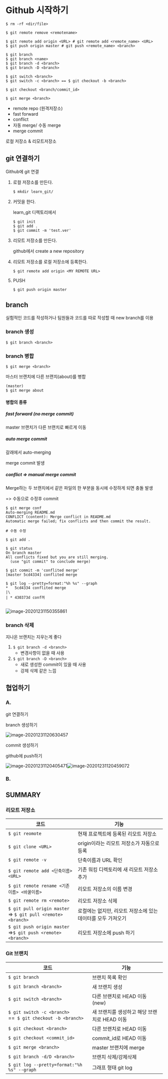 # Github 시작하기

```
$ rm -rf <dir/file>

$ git remote remove <remotename> 

$ git remote add origin <URL> # git remote add <remote_name> <URL>
$ git push origin master # git push <remote_name> <branch>

$ git branch
$ git branch <name>
$ git branch -d <branch>
$ git branch -D <branch>

$ git switch <branch>
$ git switch -c <branch> == $ git checkout -b <branch>

$ git checkout <branch/commit_id>

$ git merge <branch>
```

- remote repo (원격저장소)
- fast forward
- conflict
- 자동 merge/ 수동 merge
- merge commit



로컬 저장소 & 리모트저장소

## git 연결하기

Github에 git 연결

1. 로컬 저장소를 만든다.

   `$ mkdir learn_git/`

2. 커밋을 한다.

   learn_git 디렉토리에서 

   ```
   $ git init
   $ git add .
   $ git commit -m 'test.ver'
   ```

3. 리모트 저장소를 만든다.

   github에서 create a new repository

4. 리모트 저장소를 로컬 저장소에 등록한다.

   `$ git remote add origin <MY REMOTE URL>`

5. PUSH

   `$ git push origin master `



## branch

실험적인 코드를 작성하거나 팀원들과 코드를 따로 작성할 때 new branch를 이용

### branch 생성

`$ git branch <branch>`

### branch 병합

`$ git merge <branch>`

마스터 브랜치에 다른 브랜치(about)를 병합

```
(master)
$ git merge about
```



#### 병합의 종류

##### fast forward (no merge commit)

master 브랜치가 다른 브랜치로 빠르게 이동



##### auto merge commit

갈래에서 auto-merging

merge commit 발생



##### conflict => manual merge commit

Merge하는 두 브랜치에서 같은 파일의 한 부분을 동시에 수정하게 되면 충돌 발생

=> 수동으로 수정후 commit

```
$ git merge conf
Auto-merging README.md
CONFLICT (content): Merge conflict in README.md
Automatic merge failed; fix conflicts and then commit the result.

# 수동 수정

$ git add .

$ git status
On branch master
All conflicts fixed but you are still merging.
  (use "git commit" to conclude merge)

$ git commit -m 'conflited merge'
[master 5cd4334] conflited merge

$ git log --pretty=format:"%h %s" --graph
*   5cd4334 conflited merge
|\
| * 430373d conf꺼


```



![image-20201231150355861](github.assets/image-20201231150355861.png)



### branch 삭제

지나온 브랜치는 지우는게 좋다



1. `$ git branch -d <branch>`
   - 변경사항이 없을 때 사용
2. `$ git branch -D <branch>`
   - 새로 생성한 commit이 있을 때 사용
   - 강제 삭제 같은 느낌





## 협업하기

### A.

git 연결하기

branch 생성하기

![image-20201231120630457](github.assets/image-20201231120630457.png)

commit 생성하기

github에 push하기

![image-20201231120405471](github.assets/image-20201231120405471.png)![image-20201231120459072](github.assets/image-20201231120459072.png)





### B.

## SUMMARY

### 리모트 저장소

| 코드                                                         | 기능                                                         |
| ------------------------------------------------------------ | ------------------------------------------------------------ |
| `$ git reomote`                                              | 현재 프로젝트에 등록된 리모트 저장소                         |
| `$ git clone <URL>`                                          | origin이라는 리모트 저장소가 자동으로 등록                   |
| `$ git remote -v`                                            | 단축이름과 URL 확인                                          |
| `$ git remote add <단축이름> <URL>`                          | 기존 워킹 디렉토리에 새 리모트 저장소 추가                   |
| `$ git remote rename <기존이름> <바꿀이름>`                  | 리모트 저장소의 이름 변경                                    |
| `$ git remote rm <remote>`                                   | 리모트 저장소 삭제                                           |
| `$ git pull origin master` <br />=> `$ git pull <remote> <branch>` | 로컬에는 없지만, 리모트 저장소에 있는 데이터를 모두 가져오기 |
| `$ git push origin master`<br />=>`$ git push <remote> <branch>` | 리모트 저장소에 push 하기                                    |

 

### Git 브랜치

| 코드                                                         | 기능                                         |
| ------------------------------------------------------------ | -------------------------------------------- |
| `$ git branch`                                               | 브랜치 목록 확인                             |
| `$ git branch <branch>`                                      | 새 브랜치 생성                               |
| `$ git switch <branch>`                                      | 다른 브랜치로 HEAD 이동 (new)                |
| `$ git switch -c <branch>`<br /> ==` $ git checkout -b <branch>` | 새 브랜치를 생성하고 해당 브랜치로 HEAD 이동 |
| `$ git checkout <branch>`                                    | 다른 브랜치로 HEAD 이동                      |
| `$ git checkout <commit_id>`                                 | commit_id로 HEAD 이동                        |
| `$ git merge <branch>`                                       | master 브랜치에 merge                        |
| `$ git branch -d/D <branch>`                                 | 브랜치 삭제/강제삭제                         |
| `$ git log --pretty=format:"%h %s" --graph`                  | 그래프 형태 git log                          |

